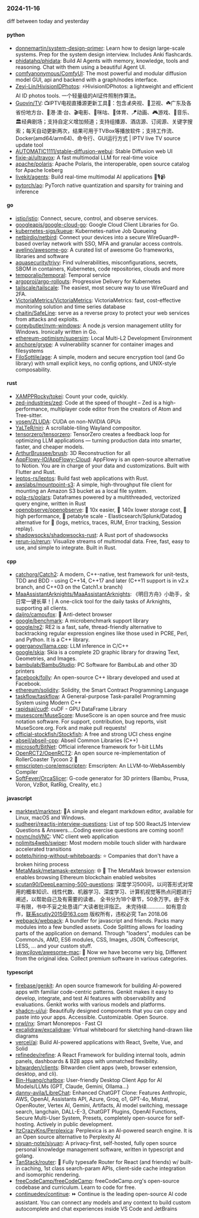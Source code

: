 ### 2024-11-16
diff between today and yesterday

#### python
* [donnemartin/system-design-primer](https://github.com/donnemartin/system-design-primer): Learn how to design large-scale systems. Prep for the system design interview. Includes Anki flashcards.
* [phidatahq/phidata](https://github.com/phidatahq/phidata): Build AI Agents with memory, knowledge, tools and reasoning. Chat with them using a beautiful Agent UI.
* [comfyanonymous/ComfyUI](https://github.com/comfyanonymous/ComfyUI): The most powerful and modular diffusion model GUI, api and backend with a graph/nodes interface.
* [Zeyi-Lin/HivisionIDPhotos](https://github.com/Zeyi-Lin/HivisionIDPhotos): ⚡️HivisionIDPhotos: a lightweight and efficient AI ID photos tools. 一个轻量级的AI证件照制作算法。
* [Guovin/TV](https://github.com/Guovin/TV): 📺IPTV电视直播源更新工具🚀：包含💰央视、📡卫视、☘️广东及各省份地方台、🌊港·澳·台、🎬电影、🎥咪咕、🏀体育、🪁动画、🎮游戏、🎵音乐、🏛经典剧场；支持自定义增加频道；支持组播源、酒店源、订阅源、关键字搜索；每天自动更新两次，结果可用于TVBox等播放软件；支持工作流、Docker(amd64/arm64)、命令行、GUI运行方式 | IPTV live TV source update tool
* [AUTOMATIC1111/stable-diffusion-webui](https://github.com/AUTOMATIC1111/stable-diffusion-webui): Stable Diffusion web UI
* [fixie-ai/ultravox](https://github.com/fixie-ai/ultravox): A fast multimodal LLM for real-time voice
* [apache/polaris](https://github.com/apache/polaris): Apache Polaris, the interoperable, open source catalog for Apache Iceberg
* [livekit/agents](https://github.com/livekit/agents): Build real-time multimodal AI applications 🤖🎙️📹
* [pytorch/ao](https://github.com/pytorch/ao): PyTorch native quantization and sparsity for training and inference

#### go
* [istio/istio](https://github.com/istio/istio): Connect, secure, control, and observe services.
* [googleapis/google-cloud-go](https://github.com/googleapis/google-cloud-go): Google Cloud Client Libraries for Go.
* [kubernetes-sigs/kueue](https://github.com/kubernetes-sigs/kueue): Kubernetes-native Job Queueing
* [netbirdio/netbird](https://github.com/netbirdio/netbird): Connect your devices into a secure WireGuard®-based overlay network with SSO, MFA and granular access controls.
* [avelino/awesome-go](https://github.com/avelino/awesome-go): A curated list of awesome Go frameworks, libraries and software
* [aquasecurity/trivy](https://github.com/aquasecurity/trivy): Find vulnerabilities, misconfigurations, secrets, SBOM in containers, Kubernetes, code repositories, clouds and more
* [temporalio/temporal](https://github.com/temporalio/temporal): Temporal service
* [argoproj/argo-rollouts](https://github.com/argoproj/argo-rollouts): Progressive Delivery for Kubernetes
* [tailscale/tailscale](https://github.com/tailscale/tailscale): The easiest, most secure way to use WireGuard and 2FA.
* [VictoriaMetrics/VictoriaMetrics](https://github.com/VictoriaMetrics/VictoriaMetrics): VictoriaMetrics: fast, cost-effective monitoring solution and time series database
* [chaitin/SafeLine](https://github.com/chaitin/SafeLine): serve as a reverse proxy to protect your web services from attacks and exploits.
* [coreybutler/nvm-windows](https://github.com/coreybutler/nvm-windows): A node.js version management utility for Windows. Ironically written in Go.
* [ethereum-optimism/supersim](https://github.com/ethereum-optimism/supersim): Local Multi-L2 Development Environment
* [anchore/grype](https://github.com/anchore/grype): A vulnerability scanner for container images and filesystems
* [FiloSottile/age](https://github.com/FiloSottile/age): A simple, modern and secure encryption tool (and Go library) with small explicit keys, no config options, and UNIX-style composability.

#### rust
* [XAMPPRocky/tokei](https://github.com/XAMPPRocky/tokei): Count your code, quickly.
* [zed-industries/zed](https://github.com/zed-industries/zed): Code at the speed of thought – Zed is a high-performance, multiplayer code editor from the creators of Atom and Tree-sitter.
* [vosen/ZLUDA](https://github.com/vosen/ZLUDA): CUDA on non-NVIDIA GPUs
* [YaLTeR/niri](https://github.com/YaLTeR/niri): A scrollable-tiling Wayland compositor.
* [tensorzero/tensorzero](https://github.com/tensorzero/tensorzero): TensorZero creates a feedback loop for optimizing LLM applications — turning production data into smarter, faster, and cheaper models.
* [ArthurBrussee/brush](https://github.com/ArthurBrussee/brush): 3D Reconstruction for all
* [AppFlowy-IO/AppFlowy-Cloud](https://github.com/AppFlowy-IO/AppFlowy-Cloud): AppFlowy is an open-source alternative to Notion. You are in charge of your data and customizations. Built with Flutter and Rust.
* [leptos-rs/leptos](https://github.com/leptos-rs/leptos): Build fast web applications with Rust.
* [awslabs/mountpoint-s3](https://github.com/awslabs/mountpoint-s3): A simple, high-throughput file client for mounting an Amazon S3 bucket as a local file system.
* [pola-rs/polars](https://github.com/pola-rs/polars): Dataframes powered by a multithreaded, vectorized query engine, written in Rust
* [openobserve/openobserve](https://github.com/openobserve/openobserve): 🚀 10x easier, 🚀 140x lower storage cost, 🚀 high performance, 🚀 petabyte scale - Elasticsearch/Splunk/Datadog alternative for 🚀 (logs, metrics, traces, RUM, Error tracking, Session replay).
* [shadowsocks/shadowsocks-rust](https://github.com/shadowsocks/shadowsocks-rust): A Rust port of shadowsocks
* [rerun-io/rerun](https://github.com/rerun-io/rerun): Visualize streams of multimodal data. Free, fast, easy to use, and simple to integrate. Built in Rust.

#### cpp
* [catchorg/Catch2](https://github.com/catchorg/Catch2): A modern, C++-native, test framework for unit-tests, TDD and BDD - using C++14, C++17 and later (C++11 support is in v2.x branch, and C++03 on the Catch1.x branch)
* [MaaAssistantArknights/MaaAssistantArknights](https://github.com/MaaAssistantArknights/MaaAssistantArknights): 《明日方舟》小助手，全日常一键长草！| A one-click tool for the daily tasks of Arknights, supporting all clients.
* [daijro/camoufox](https://github.com/daijro/camoufox): 🦊 Anti-detect browser
* [google/benchmark](https://github.com/google/benchmark): A microbenchmark support library
* [google/re2](https://github.com/google/re2): RE2 is a fast, safe, thread-friendly alternative to backtracking regular expression engines like those used in PCRE, Perl, and Python. It is a C++ library.
* [ggerganov/llama.cpp](https://github.com/ggerganov/llama.cpp): LLM inference in C/C++
* [google/skia](https://github.com/google/skia): Skia is a complete 2D graphic library for drawing Text, Geometries, and Images.
* [bambulab/BambuStudio](https://github.com/bambulab/BambuStudio): PC Software for BambuLab and other 3D printers
* [facebook/folly](https://github.com/facebook/folly): An open-source C++ library developed and used at Facebook.
* [ethereum/solidity](https://github.com/ethereum/solidity): Solidity, the Smart Contract Programming Language
* [taskflow/taskflow](https://github.com/taskflow/taskflow): A General-purpose Task-parallel Programming System using Modern C++
* [rapidsai/cudf](https://github.com/rapidsai/cudf): cuDF - GPU DataFrame Library
* [musescore/MuseScore](https://github.com/musescore/MuseScore): MuseScore is an open source and free music notation software. For support, contribution, bug reports, visit MuseScore.org. Fork and make pull requests!
* [official-stockfish/Stockfish](https://github.com/official-stockfish/Stockfish): A free and strong UCI chess engine
* [abseil/abseil-cpp](https://github.com/abseil/abseil-cpp): Abseil Common Libraries (C++)
* [microsoft/BitNet](https://github.com/microsoft/BitNet): Official inference framework for 1-bit LLMs
* [OpenRCT2/OpenRCT2](https://github.com/OpenRCT2/OpenRCT2): An open source re-implementation of RollerCoaster Tycoon 2 🎢
* [emscripten-core/emscripten](https://github.com/emscripten-core/emscripten): Emscripten: An LLVM-to-WebAssembly Compiler
* [SoftFever/OrcaSlicer](https://github.com/SoftFever/OrcaSlicer): G-code generator for 3D printers (Bambu, Prusa, Voron, VzBot, RatRig, Creality, etc.)

#### javascript
* [marktext/marktext](https://github.com/marktext/marktext): 📝A simple and elegant markdown editor, available for Linux, macOS and Windows.
* [sudheerj/reactjs-interview-questions](https://github.com/sudheerj/reactjs-interview-questions): List of top 500 ReactJS Interview Questions & Answers....Coding exercise questions are coming soon!!
* [novnc/noVNC](https://github.com/novnc/noVNC): VNC client web application
* [nolimits4web/swiper](https://github.com/nolimits4web/swiper): Most modern mobile touch slider with hardware accelerated transitions
* [poteto/hiring-without-whiteboards](https://github.com/poteto/hiring-without-whiteboards): ⭐️ Companies that don't have a broken hiring process
* [MetaMask/metamask-extension](https://github.com/MetaMask/metamask-extension): 🌐 🔌 The MetaMask browser extension enables browsing Ethereum blockchain enabled websites
* [scutan90/DeepLearning-500-questions](https://github.com/scutan90/DeepLearning-500-questions): 深度学习500问，以问答形式对常用的概率知识、线性代数、机器学习、深度学习、计算机视觉等热点问题进行阐述，以帮助自己及有需要的读者。 全书分为18个章节，50余万字。由于水平有限，书中不妥之处恳请广大读者批评指正。 未完待续............ 如有意合作，联系scutjy2015@163.com 版权所有，违权必究 Tan 2018.06
* [webpack/webpack](https://github.com/webpack/webpack): A bundler for javascript and friends. Packs many modules into a few bundled assets. Code Splitting allows for loading parts of the application on demand. Through "loaders", modules can be CommonJs, AMD, ES6 modules, CSS, Images, JSON, Coffeescript, LESS, ... and your custom stuff.
* [jaywcjlove/awesome-mac](https://github.com/jaywcjlove/awesome-mac):  Now we have become very big, Different from the original idea. Collect premium software in various categories.

#### typescript
* [firebase/genkit](https://github.com/firebase/genkit): An open source framework for building AI-powered apps with familiar code-centric patterns. Genkit makes it easy to develop, integrate, and test AI features with observability and evaluations. Genkit works with various models and platforms.
* [shadcn-ui/ui](https://github.com/shadcn-ui/ui): Beautifully designed components that you can copy and paste into your apps. Accessible. Customizable. Open Source.
* [nrwl/nx](https://github.com/nrwl/nx): Smart Monorepos · Fast CI
* [excalidraw/excalidraw](https://github.com/excalidraw/excalidraw): Virtual whiteboard for sketching hand-drawn like diagrams
* [vercel/ai](https://github.com/vercel/ai): Build AI-powered applications with React, Svelte, Vue, and Solid
* [refinedev/refine](https://github.com/refinedev/refine): A React Framework for building internal tools, admin panels, dashboards & B2B apps with unmatched flexibility.
* [bitwarden/clients](https://github.com/bitwarden/clients): Bitwarden client apps (web, browser extension, desktop, and cli).
* [Bin-Huang/chatbox](https://github.com/Bin-Huang/chatbox): User-friendly Desktop Client App for AI Models/LLMs (GPT, Claude, Gemini, Ollama...)
* [danny-avila/LibreChat](https://github.com/danny-avila/LibreChat): Enhanced ChatGPT Clone: Features Anthropic, AWS, OpenAI, Assistants API, Azure, Groq, o1, GPT-4o, Mistral, OpenRouter, Vertex AI, Gemini, Artifacts, AI model switching, message search, langchain, DALL-E-3, ChatGPT Plugins, OpenAI Functions, Secure Multi-User System, Presets, completely open-source for self-hosting. Actively in public development.
* [ItzCrazyKns/Perplexica](https://github.com/ItzCrazyKns/Perplexica): Perplexica is an AI-powered search engine. It is an Open source alternative to Perplexity AI
* [siyuan-note/siyuan](https://github.com/siyuan-note/siyuan): A privacy-first, self-hosted, fully open source personal knowledge management software, written in typescript and golang.
* [TanStack/router](https://github.com/TanStack/router): 🤖 Fully typesafe Router for React (and friends) w/ built-in caching, 1st class search-param APIs, client-side cache integration and isomorphic rendering.
* [freeCodeCamp/freeCodeCamp](https://github.com/freeCodeCamp/freeCodeCamp): freeCodeCamp.org's open-source codebase and curriculum. Learn to code for free.
* [continuedev/continue](https://github.com/continuedev/continue): ⏩ Continue is the leading open-source AI code assistant. You can connect any models and any context to build custom autocomplete and chat experiences inside VS Code and JetBrains
